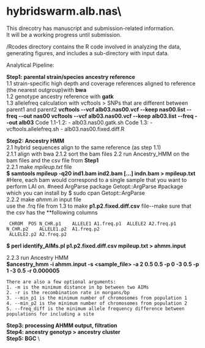 # hybridswarm.alb.nas\
This direcotry has manuscript and submission-related information. \
It will be a working progress until submission. 

/Rcodes directory contains the R code involved in analyzing the data, generating figures, and includes a sub-directory with input data. 

Analytical Pipeline: 

**Step1: parental strain/species ancestry reference** \
1.1 strain-specific high depth and coverage references aligned to reference (the nearest outgroup)with **bwa** \
1.2 genotype ancestry reference with **gatk** \
1.3 allelefreq calculation with vcftools > SNPs that are different between parent1 and parent2 
      **vcftools --vcf alb03.nas00.vcf --keep nas00.list --freq --out nas00
        vcftools --vcf alb03.nas00.vcf --keep alb03.list --freq --out alb03**
    Code 1.1-1.2: - alb03.nas00.gatk.sh 
    Code 1.3: 
       - vcftools.allelefreq.sh 
       - alb03.nas00.fixed.diff.R 

**Step2: Ancestry HMM** \
2.1 hybrid sequences align to the same reference (as step 1.1) \
     2.1.1 align with bwa
     2.1.2 sort the bam files
2.2 run Ancestry_HMM on the bam files and the csv file from **Step1** \
   2.2.1 make *mpileup.txt* file \
    **$ samtools mpileup -q20 ind1.bam ind2.bam [...] indn.bam  > mpileup.txt** 
    #Here, each bam would correspond to a single sample that you want to perform LAI on. 
    #need ArgParse package 
    Getopt::ArgParse #package which you can install by 
    $ sudo cpan Getopt::ArgParse \
   2.2.2 make *ahmm.in* input file \
     use the .frq file from 1.3 to make **p1.p2.fixed.diff.csv** file--make sure that the csv has the **following columns
     
     CHROM	POS	N_CHR.p1	ALLELE1	A1.freq.p1	ALLELE2	A2.freq.p1	N_CHR.p2	ALLELE1.p2	A1.freq.p2	     
     ALLELE2.p2	A2.freq.p2
 
   **$ perl identify_AIMs.pl p1.p2.fixed.diff.csv mpileup.txt > ahmm.input** 
    
   2.2.3 run Ancestry HMM\
    **$ancestry_hmm -i ahmm.input -s <sample_file> -a 2 0.5 0.5 -p 0 -3 0.5 -p 1 -3 0.5 -r 0.000005**    

    There are also a few optional arguments: 
    1. -m is the minimum distance in bp between two AIMs 
    2. -r is the recombination rate in morgans/bp 
    3. --min_p1 is the minimum number of chromosomes from population 1 
    4. --min_p2 is the minimum number of chromosomes from population 2 
    5. --freq_diff is the minimum allele frequency difference between populations for including a site 

**Step3: processing AHMM output, filtration** \
**Step4: ancestry genotyp > ancestry cluster** \
**Step5: BGC** \
